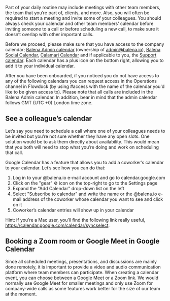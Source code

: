 Part of your daily routine may include meetings with other team members, the team that you’re part of, clients, and more. Also, you will often be required to start a meeting and invite some of your colleagues. You should always check your calendar and other team members’ calendar before inviting someone to a call or before scheduling a new call, to make sure it doesn’t overlap with other important calls. 

Before we proceed, please make sure that you have access to the company calendar; [Balena Admin calendar](https://calendar.google.com/calendar/embed?src=admin%40balena.io&ctz=Europe%2FAthens) (ownership of admin@balena.io), [Balena Social Calendar](https://calendar.google.com/calendar/embed?src=balena.io_alenh700u1kual2pk9j5n4ujdk%40group.calendar.google.com&ctz=Europe%2FAthens), [Calamari Calendar](https://calendar.google.com/calendar/embed?src=resin.io_6hoecbna6i1e75mft25tqop1uo%40group.calendar.google.com&ctz=Europe%2FAthens) and if applicable to you, the [Support calendar](https://calendar.google.com/calendar/embed?src=resin.io_2klk2f26ivo04qq5ktlkva1neg%40group.calendar.google.com&ctz=Europe%2FAthens). Each calendar has a plus icon on the bottom right, allowing you to add it to your individual calendar.

After you have been onboarded, if you noticed you do not have access to any of the following calendars you can request access in the Operations channel in Flowdock (by using #access with the name of the calendar you'd like to be given access to). Please note that all calls are included in the Balena Admin calendar. In addition, bear in mind that the admin calendar follows GMT (UTC +0) London time zone.

## See a colleague’s calendar
Let’s say you need to schedule a call where one of your colleagues needs to be invited but you’re not sure whether they have any open slots. One solution would be to ask them directly about availability. This would mean that you both will need to stop what you’re doing and work on scheduling that call.

Google Calendar has a feature that allows you to add a coworker’s calendar to your calendar. Let’s see how you can do that:

1. Log in to your @balena.io e-mail account and go to calendar.google.com
1. Click on the "gear" ⚙️ icon on the top-right to go to the Settings page
1. Expand the "Add Calendar" drop-down list on the left
1. Select "Subscribe to calendar" and write the name or the @balena.io e-mail address of the coworker whose calendar you want to see and click on it
1. Coworker’s calendar entries will show up in your calendar

Hint: if you’re a Mac user, you’ll find the following link really useful, https://calendar.google.com/calendar/syncselect.

## Booking a Zoom room or Google Meet in Google Calendar

Since all scheduled meetings, presentations, and discussions are mainly done remotely, it is important to provide a video and audio communication platform where team members can participate. When creating a calendar event, you can choose between a Google Meet or a Zoom link. We would normally use Google Meet for smaller meetings and only use Zoom for company-wide calls as some features work better for the size of our team at the moment. 

